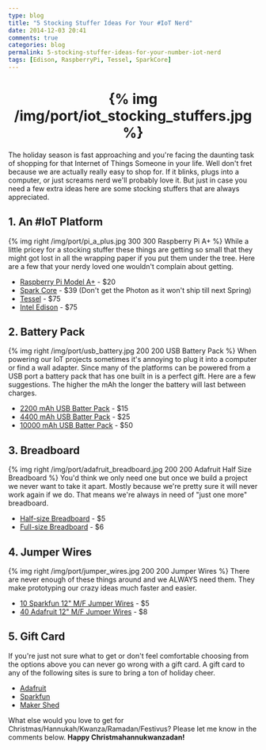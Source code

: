 ```yaml
---
type: blog
title: "5 Stocking Stuffer Ideas For Your #IoT Nerd"
date: 2014-12-03 20:41
comments: true
categories: blog
permalink: 5-stocking-stuffer-ideas-for-your-number-iot-nerd
tags: [Edison, RaspberryPi, Tessel, SparkCore]
---
```


<meta name="twitter:card" content="summary_large_image">
<meta name="twitter:site" content="@KevinSidwar">
<meta name="twitter:creator" content="@KevinSidwar">
<meta name="twitter:title" content="5 Stocking Stuffer Ideas for Your #IoT Nerd">
<meta name="twitter:description" content="A few stocking stuffer ideas for that special someone in your life who is down with the Internet of Things.">
<meta name="twitter:image:src" content="http://blog.microcasts.tv/img/port/iot_stocking_stuffers.jpg">

<h1 style="text-align:center;">{% img /img/port/iot_stocking_stuffers.jpg %}</h1>

The holiday season is fast approaching and you're facing the daunting task of shopping for that Internet of Things Someone in your life. Well don't fret because we are actually really easy to shop for. If it blinks, plugs into a computer, or just screams nerd we'll probably love it. But just in case you need a few extra ideas here are some stocking stuffers that are always appreciated.

<!-- more -->

## 1. An #IoT Platform
{% img right /img/port/pi_a_plus.jpg 300 300 Raspberry Pi A+ %}
While a little pricey for a stocking stuffer these things are getting so small that they might got lost in all the wrapping paper if you put them under the tree. Here are a few that your nerdy loved one wouldn't complain about getting.

  * [Raspberry Pi Model A+](http://www.element14.com/community/community/raspberry-pi/raspberry-pi-aplus) - $20
  * [Spark Core](https://store.spark.io/) - $39 (Don't get the Photon as it won't ship till next Spring)
  * [Tessel](https://shop.trycelery.com/page/tec) - $75
  * [Intel Edison](https://www.sparkfun.com/products/13025) - $75

## 2. Battery Pack
{% img right /img/port/usb_battery.jpg 200 200 USB Battery Pack %}
When powering our IoT projects sometimes it's annoying to plug it into a computer or find a wall adapter. Since many of the platforms can be powered from a USB port a battery pack that has one built in is a perfect gift. Here are a few suggestions. The higher the mAh the longer the battery will last between charges.

  * [2200 mAh USB Batter Pack](https://www.adafruit.com/products/1959) - $15
  * [4400 mAh USB Batter Pack](https://www.adafruit.com/products/1565) - $25
  * [10000 mAh USB Batter Pack](https://www.adafruit.com/products/1566) - $50

## 3. Breadboard
{% img right /img/port/adafruit_breadboard.jpg 200 200 Adafruit Half Size Breadboard %}
You'd think we only need one but once we build a project we never want to take it apart. Mostly because we're pretty sure it will never work again if we do. That means we're always in need of "just one more" breadboard.


  * [Half-size Breadboard](https://www.adafruit.com/products/64) - $5
  * [Full-size Breadboard](https://www.adafruit.com/products/239) - $6

## 4. Jumper Wires
{% img right /img/port/jumper_wires.jpg 200 200 Jumper Wires %}
There are never enough of these things around and we ALWAYS need them. They make prototyping our crazy ideas much faster and easier.


  * [10 Sparkfun 12" M/F Jumper Wires](https://www.sparkfun.com/products/9385) - $5
  * [40 Adafruit 12" M/F Jumper Wires](https://www.adafruit.com/products/824) - $8

## 5. Gift Card
If you're just not sure what to get or don't feel comfortable choosing from the options above you can never go wrong with a gift card. A gift card to any of the following sites is sure to bring a ton of holiday cheer.

  * [Adafruit](https://www.adafruit.com/category/14)
  * [Sparkfun](https://www.sparkfun.com/gift_certificates)
  * [Maker Shed](http://www.makershed.com/products/gift-certificates)

What else would you love to get for Christmas/Hannukah/Kwanza/Ramadan/Festivus? Please let me know in the comments below. **Happy Christmahannukwanzadan!**
